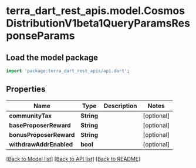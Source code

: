 # terra_dart_rest_apis.model.CosmosDistributionV1beta1QueryParamsResponseParams

## Load the model package
```dart
import 'package:terra_dart_rest_apis/api.dart';
```

## Properties
Name | Type | Description | Notes
------------ | ------------- | ------------- | -------------
**communityTax** | **String** |  | [optional] 
**baseProposerReward** | **String** |  | [optional] 
**bonusProposerReward** | **String** |  | [optional] 
**withdrawAddrEnabled** | **bool** |  | [optional] 

[[Back to Model list]](../README.md#documentation-for-models) [[Back to API list]](../README.md#documentation-for-api-endpoints) [[Back to README]](../README.md)


